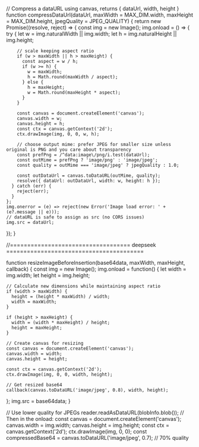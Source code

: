 // Compress a dataURL using canvas, returns { dataUrl, width, height }
function compressDataUrl(dataUrl, maxWidth = MAX_DIM.width, maxHeight = MAX_DIM.height, jpegQuality = JPEG_QUALITY) {
  return new Promise((resolve, reject) => {
    const img = new Image();
    img.onload = () => {
      try {
        let w = img.naturalWidth || img.width;
        let h = img.naturalHeight || img.height;

        // scale keeping aspect ratio
        if (w > maxWidth || h > maxHeight) {
          const aspect = w / h;
          if (w >= h) {
            w = maxWidth;
            h = Math.round(maxWidth / aspect);
          } else {
            h = maxHeight;
            w = Math.round(maxHeight * aspect);
          }
        }

        const canvas = document.createElement('canvas');
        canvas.width = w;
        canvas.height = h;
        const ctx = canvas.getContext('2d');
        ctx.drawImage(img, 0, 0, w, h);

        // choose output mime: prefer JPEG for smaller size unless original is PNG and you care about transparency
        const prefPng = /^data:image\/png/i.test(dataUrl);
        const outMime = prefPng ? 'image/png' : 'image/jpeg';
        const quality = outMime === 'image/jpeg' ? jpegQuality : 1.0;

        const outDataUrl = canvas.toDataURL(outMime, quality);
        resolve({ dataUrl: outDataUrl, width: w, height: h });
      } catch (err) {
        reject(err);
      }
    };
    img.onerror = (e) => reject(new Error('Image load error: ' + (e?.message || e)));
    // dataURL is safe to assign as src (no CORS issues)
    img.src = dataUrl;
  });
}

//=================================== deepseek ========================================

function resizeImageBeforeInsertion(base64data, maxWidth, maxHeight, callback) {
  const img = new Image();
  img.onload = function() {
    let width = img.width;
    let height = img.height;
    
    // Calculate new dimensions while maintaining aspect ratio
    if (width > maxWidth) {
      height = (height * maxWidth) / width;
      width = maxWidth;
    }
    
    if (height > maxHeight) {
      width = (width * maxHeight) / height;
      height = maxHeight;
    }
    
    // Create canvas for resizing
    const canvas = document.createElement('canvas');
    canvas.width = width;
    canvas.height = height;
    
    const ctx = canvas.getContext('2d');
    ctx.drawImage(img, 0, 0, width, height);
    
    // Get resized base64
    callback(canvas.toDataURL('image/jpeg', 0.8), width, height);
  };
  img.src = base64data;
}

// Use lower quality for JPEGs
reader.readAsDataURL(blobInfo.blob());
// Then in the onload:
const canvas = document.createElement('canvas');
canvas.width = img.width;
canvas.height = img.height;
const ctx = canvas.getContext('2d');
ctx.drawImage(img, 0, 0);
const compressedBase64 = canvas.toDataURL('image/jpeg', 0.7); // 70% quality


